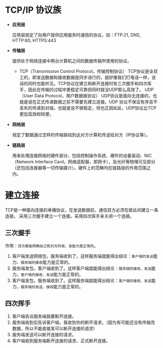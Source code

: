# TCP/IP 协议族
-   **应用层**

	应用层规定了向用户提供应用服务时通信的协议，如：FTP:21, DNS, HTTP:80, HTTPS:443

- **传输层**

	提供处于网络连接中两台计算机之间的数据传输所使用的协议。
	- TCP（Transmission Control Protocol，传输控制协议）
		TCP协议是全双工的，即发送数据和接收数据是同步进行的，就好像我们打电话一样，说话的同时也能听见。TCP协议在建立和断开连接时有三次握手和四次挥手，因此在传输的过程中更稳定可靠但同时就没UDP那么高效了。
		UDP（User Data Protocol，用户数据报协议）
		UDP协议是面向无连接的，也就是说在正式传递数据之前不需要先建立连接。UDP 协议不保证有序且不丢失的传递到对端，也就是说不够稳定，但也正因如此，UDP协议比TCP更加高效和轻便。

-   **网络层**

	规定了数据通过怎样的传输路线到达对方计算机传送给对方（IP协议等）。

-   **链路层**

	用来处理连接网络的硬件部分，包括控制操作系统、硬件的设备驱动、NIC（Network Interface Card，网络适配器，即网卡），及光纤等物理可见部分（还包括连接器等一切传输媒介）。硬件上的范畴均在链路层的作用范围之内。


# 建立连接
TCP是一种面向连接的单播协议，在发送数据前，通信双方必须在彼此间建立一条连接。
采用三次握手建立一个连接。采用四次挥手来关闭一个连接。

## 三次握手
作用：`双方都能明确自己和对方的收、发能力是正常的`。
1. 客户端发送网络包，服务端收到了。这样服务端就能得出结论：`客户端的发送`能力、`服务端的接收`能力是正常的。
2. 服务端发包，客户端收到了。这样客户端就能得出结论：`服务端的接收、发送`能力，`客户端的接收、发送`能力是正常的。
3. 客户端发包，服务端收到了。这样服务端就能得出结论：`客户端的接收、发送`能力，`服务端的发送、接收`能力是正常的。

## 四次挥手
1. 客户端告诉服务端我要断开连接。
2. 服务端收到后告诉客户端，我收到你的断开请求。（因为有可能还没有传输完数据，所以不能直接发可以断开连接的请求）
3. 服务端发送可以断开连接的请求。
4. 客户端收到服务端断开连接的请求，正式断开连接。